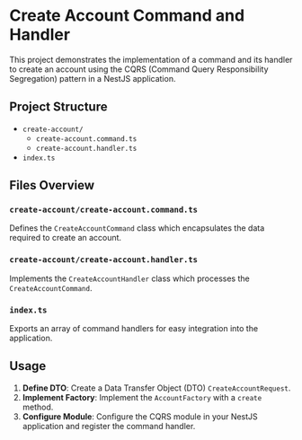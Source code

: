 # Create Account Command and Handler

This project demonstrates the implementation of a command and its handler to create an account using the CQRS (Command Query Responsibility Segregation) pattern in a NestJS application.

## Project Structure

- `create-account/`
  - `create-account.command.ts`
  - `create-account.handler.ts`
- `index.ts`

## Files Overview

### `create-account/create-account.command.ts`

Defines the `CreateAccountCommand` class which encapsulates the data required to create an account.

### `create-account/create-account.handler.ts`

Implements the `CreateAccountHandler` class which processes the `CreateAccountCommand`.

### `index.ts`

Exports an array of command handlers for easy integration into the application.

## Usage

1. **Define DTO**: Create a Data Transfer Object (DTO) `CreateAccountRequest`.
2. **Implement Factory**: Implement the `AccountFactory` with a `create` method.
3. **Configure Module**: Configure the CQRS module in your NestJS application and register the command handler.
